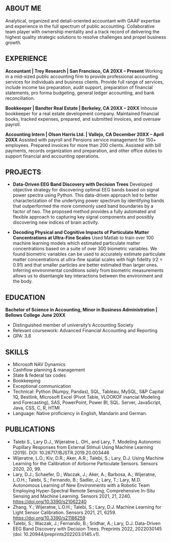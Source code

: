## ABOUT ME
Analytical, organized and detail-oriented accountant with GAAP expertise and experience in the full spectrum
of public accounting. Collaborative team player with ownership mentality and a track record of delivering the
highest quality strategic solutions to resolve challenges and propel business growth.

## EXPERIENCE
**Accountant | Trey Research | San Francisco, CA      20XX – Present**
Working in a mid-sized public accounting firm to provide professional accounting services for individuals and
business clients. Provide full range of services, include income tax preparation, audit support, preparation of
financial statements, pro forma budgeting, general ledger accounting, and bank reconciliation.

**Bookkeeper | Bandter Real Estate | Berkeley, CA      20XX – 20XX**
Inhouse bookkeeper for a real estate development company. Maintained financial books, tracked expenses,
prepared, and submitted invoices, and oversaw payroll.

**Accounting Intern | Olson Harris Ltd. | Vallejo, CA      December 20XX – April 20XX**
Assisted with payroll and Pensions service management for 150+ employees. Prepared invoices for more
than 200 clients. Assisted with bill payments, records organization and preparation, and other office duties to
support financial and accounting operations.

## PROJECTS
- **Data-Driven EEG Band Discovery with Decision Trees**
Developed objective strategy for discovering optimal EEG bands based on signal power spectra using Python. This data-driven approach led to better characterization of the underlying power spectrum by identifying bands that outperformed the more commonly used band boundaries by a factor of two. The proposed method provides a fully automated and flexible approach to capturing key signal components and possibly discovering new indices of brain activity.

- **Decoding Physical and Cognitive Impacts of Particulate Matter Concentrations at Ultra-Fine Scales**
Used Matlab to train over 100 machine learning models which estimated particulate matter concentrations based on a suite of over 300 biometric variables. We found biometric variables can be used to accurately estimate particulate matter concentrations at ultra-fine spatial scales with high fidelity (r2 = 0.91) and that smaller particles are better estimated than larger ones. Inferring environmental conditions solely from biometric measurements allows us to disentangle key interactions between the environment and the body.

## EDUCATION
**Bachelor of Science in Accounting, Minor in Business Administration | Bellows College**
**June 20XX**
- Distinguished member of university’s Accounting Society
- Relevant coursework: Advanced Financial Accounting and Reporting
- GPA: 3.8

## SKILLS
- Microsoft NAV Dynamics
- Cashflow planning & management
- State & federal tax codes
- Bookkeeping
- Exceptional communication
- Technical: Python (Numpy, Pandas), SQL, Tableau, MySQL, S&P Capital 1Q, Bestlink, Microsoft Excel (Pivot Table, VLOOKOF
inancial Modeling and Forecasting), SAS, PowerPoint, Power BI, SQL. Server, JavaScript, Java, CSS, C, R, HTMI
- Language: Native proficiency in English, Mandarin and German.

## PUBLICATIONS
- Talebi S., Lary D.J., Wijeratne L. OH., and Lary, T. Modeling Autonomic Pupillary Responses from External Stimuli Using Machine Learning (2019). DOI: 10.26717/BJSTR.2019.20.003446
- Wijeratne, L.O.; Kiv, D.R.; Aker, A.R.; Talebi, S.; Lary, D.J. Using Machine Learning for the Calibration of Airborne Particulate Sensors. Sensors 2020, 20, 99.
- Lary, D.J.; Schaefer, D.; Waczak, J.; Aker, A.; Barbosa, A.; Wijeratne, L.O.H.; Talebi, S.; Fernando, B.; Sadler, J.; Lary, T.; Lary, M.D. Autonomous Learning of New Environments with a Robotic Team Employing Hyper-Spectral Remote Sensing, Comprehensive In-Situ Sensing and Machine Learning. Sensors 2021, 21, 2240. https://doi.org/10.3390/s21062240
- Zhang, Y.; Wijeratne, L.O.H.; Talebi, S.; Lary, D.J. Machine Learning for Light Sensor Calibration. Sensors 2021, 21, 6259. https://doi.org/10.3390/s21186259
- Talebi, S.; Waczak, J.; Fernando, B.; Sridhar, A.; Lary, D.J. Data-Driven EEG Band Discovery with Decision Trees. Preprints 2022, 2022030145 (doi: 10.20944/preprints202203.0145.v1).
